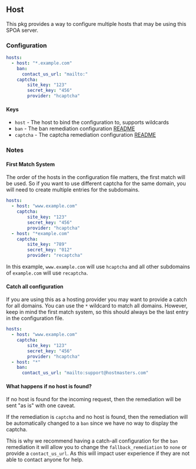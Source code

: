 ## Host

This pkg provides a way to configure multiple hosts that may be using this SPOA server.

### Configuration

```yaml
hosts:
  - host: "*.example.com"
    ban:
      contact_us_url: "mailto:"
    captcha:
        site_key: "123"
        secret_key: "456"
        provider: "hcaptcha"
```

#### Keys

- `host` - The host to bind the configuration to, supports wildcards
- `ban` - The ban remediation configuration [README](../ban/README.md)
- `captcha` - The captcha remediation configuration [README](../captcha/README.md)

### Notes

#### First Match System

The order of the hosts in the configuration file matters, the first match will be used. So if you want to use different captcha for the same domain, you will need to create multiple entries for the subdomains.

```yaml
hosts:
  - host: "www.example.com"
    captcha:
        site_key: "123"
        secret_key: "456"
        provider: "hcaptcha"
  - host: "*example.com"
    captcha:
        site_key: "789"
        secret_key: "012"
        provider: "recaptcha"
```

In this example, `www.example.com` will use `hcaptcha` and all other subdomains of `example.com` will use `recaptcha`.

#### Catch all configuration

If you are using this as a hosting provider you may want to provide a catch for all domains. You can use the `*` wildcard to match all domains. However, keep in mind the first match system, so this should always be the last entry in the configuration file.

```yaml
hosts:
  - host: "www.example.com"
    captcha:
        site_key: "123"
        secret_key: "456"
        provider: "hcaptcha"
  - host: "*"
    ban:
      contact_us_url: "mailto:support@hostmasters.com"
```

#### What happens if no host is found?

If no host is found for the incoming request, then the remediation will be sent "as is" with one caveat.

If the remediation is `captcha` and no host is found, then the remediation will be automatically changed to a `ban` since we have no way to display the captcha.

This is why we recommend having a catch-all configuration for the `ban` remediation it will allow you to change the `fallback_remediation` to `none` or provide a `contact_us_url`. As this will impact user experience if they are not able to contact anyone for help.
